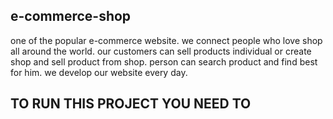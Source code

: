 ## e-commerce-shop

one of the popular e-commerce website. we connect people who love shop all around the world. our customers can sell products individual or create shop and sell product from shop. person can search product and find best for him.  we develop our website every day.  

## TO RUN THIS PROJECT YOU NEED TO 
